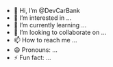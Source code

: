 - 👋 Hi, I’m @DevCarBank
- 👀 I’m interested in ...
- 🌱 I’m currently learning ...
- 💞️ I’m looking to collaborate on ...
- 📫 How to reach me ...
- 😄 Pronouns: ...
- ⚡ Fun fact: ...

<!---
DevCarBank/DevCarBank is a ✨ special ✨ repository because its `README.md` (this file) appears on your GitHub profile.
You can click the Preview link to take a look at your changes.
--->
